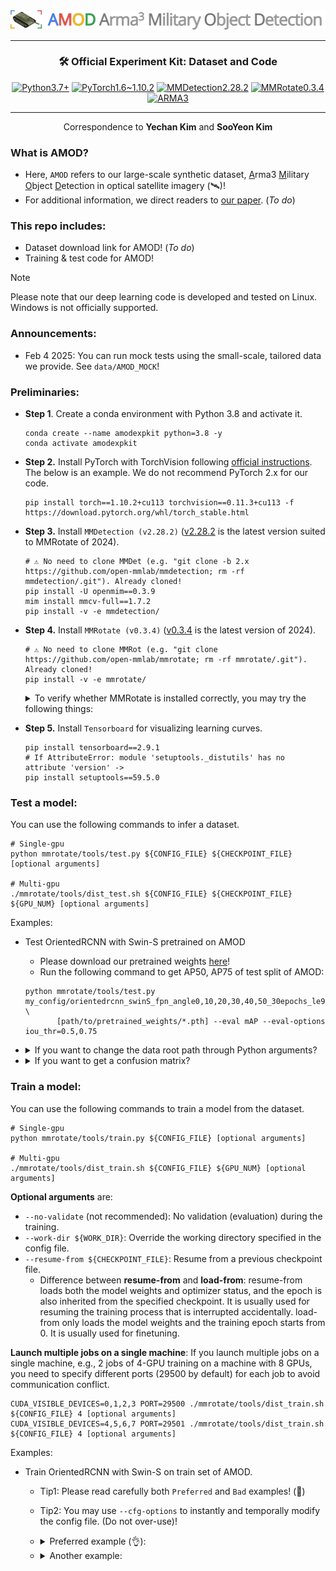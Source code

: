 <div align="center">
    <img alt="AMOD: Arma3 Military Object Detection" src="./mmrotate/Logo.png" />
</div>

<hr>

<h3 align="center">
 🛠️ Official Experiment Kit: Dataset and Code
</h3>

<p align="center">
  <a href="#"><img alt="Python3.7+" src="https://img.shields.io/badge/Python-3.7+-blue?logo=python&logoColor=white"></a>
  <a href="#"><img alt="PyTorch1.6~1.10.2" src="https://img.shields.io/badge/PyTorch-≥1.6, ≤1.10-orange?logo=pytorch&logoColor=white"></a>
  <a href="#"><img alt="MMDetection2.28.2" src="https://img.shields.io/badge/MMDetection-2.28.2-red?logo=mmlab&logoColor=white"></a>
  <a href="#"><img alt="MMRotate0.3.4" src="https://img.shields.io/badge/MMRotate-0.3.4-hotpink?logo=mmlab&logoColor=white"></a>
  <a href="#"><img alt="ARMA3" src="https://img.shields.io/badge/Game-ARMA3-green?logo=steam"></a>
</p>

<hr>

<p align="center">
  Correspondence to 
  <b>Yechan Kim</b> and
  <b>SooYeon Kim</b>
</p>

### What is AMOD?
* Here, `AMOD` refers to our large-scale synthetic dataset, <u>A</u>rma3 <u>M</u>ilitary <u>O</u>bject <u>D</u>etection in optical satellite imagery (🛰️)!
* For additional information, we direct readers to [our paper](#). (*To do*)

### This repo includes:
* Dataset download link for AMOD! (*To do*)
* Training & test code for AMOD!
> [!NOTE]
> Please note that our deep learning code is developed and tested on Linux. Windows is not officially supported.

### Announcements:
* Feb 4 2025: You can run mock tests using the small-scale, tailored data we provide. See `data/AMOD_MOCK`!


### Preliminaries:


* **Step 1**. Create a conda environment with Python 3.8 and activate it.
    ~~~shell
    conda create --name amodexpkit python=3.8 -y
    conda activate amodexpkit
    ~~~

* **Step 2.** Install PyTorch with TorchVision following [official instructions](https://pytorch.org/get-started/locally/). The below is an example. We do not recommend PyTorch 2.x for our code.
    ~~~shell
    pip install torch==1.10.2+cu113 torchvision==0.11.3+cu113 -f https://download.pytorch.org/whl/torch_stable.html  
    ~~~

* **Step 3.** Install `MMDetection (v2.28.2)` ([v2.28.2](https://mmdetection.readthedocs.io/en/v2.28.2/) is the latest version suited to MMRotate of 2024).
    ~~~shell
    # ⚠️ No need to clone MMDet (e.g. "git clone -b 2.x https://github.com/open-mmlab/mmdetection; rm -rf mmdetection/.git"). Already cloned! 
    pip install -U openmim==0.3.9
    mim install mmcv-full==1.7.2
    pip install -v -e mmdetection/
    ~~~

* **Step 4.** Install `MMRotate (v0.3.4)` ([v0.3.4](https://mmrotate.readthedocs.io/en/v0.3.4/) is the latest version of 2024). 
    ~~~shell
    # ⚠️ No need to clone MMRot (e.g. "git clone https://github.com/open-mmlab/mmrotate; rm -rf mmrotate/.git"). Already cloned!
    pip install -v -e mmrotate/
    ~~~

    <details>
      <summary> To verify whether MMRotate is installed correctly, you may try the following things: </summary>
    
    * Download config and checkpoint files.
        ~~~shell
        mim download mmrotate --config oriented_rcnn_r50_fpn_1x_dota_le90 --dest .
        ~~~
    * Verify the inference demo.
        ~~~shell
        python mmrotate/demo/image_demo.py \
        mmrotate/demo/demo.jpg oriented_rcnn_r50_fpn_1x_dota_le90.py \
        oriented_rcnn_r50_fpn_1x_dota_le90-6d2b2ce0.pth --out-file result.jpg
        ~~~
    * If **result.jpg** is generated correctly, it means that the environment is set up properly.
    </details>

* **Step 5.** Install `Tensorboard` for visualizing learning curves.
    ~~~shell
    pip install tensorboard==2.9.1
    # If AttributeError: module 'setuptools._distutils' has no attribute 'version' ->
    pip install setuptools==59.5.0
    ~~~
 

### Test a model:
You can use the following commands to infer a dataset.
~~~shell
# Single-gpu
python mmrotate/tools/test.py ${CONFIG_FILE} ${CHECKPOINT_FILE} [optional arguments]

# Multi-gpu
./mmrotate/tools/dist_test.sh ${CONFIG_FILE} ${CHECKPOINT_FILE} ${GPU_NUM} [optional arguments]
~~~

Examples:

* Test OrientedRCNN with Swin-S pretrained on AMOD
  * Please download our pretrained weights [here](#)!
  * Run the following command to get AP50, AP75 of test split of AMOD:
  ~~~shell
  python mmrotate/tools/test.py my_config/orientedrcnn_swinS_fpn_angle0,10,20,30,40,50_30epochs_le90_amod.py \
         [path/to/pretrained_weights/*.pth] --eval mAP --eval-options iou_thr=0.5,0.75
  ~~~

* <details>
    <summary>If you want to change the data root path through Python arguments?</summary>
  
  ~~~shell
  DATA_ROOT="data/AMOD_MOCK/"
  python mmrotate/tools/test.py my_config/orientedrcnn_swinS_fpn_angle0,10,20,30,40,50_30epochs_le90_amod.py \
           [path/to/pretrained_weights/*.pth] --cfg-options data.test.data_root="$DATA_ROOT" --eval mAP \
           --eval-options iou_thr=0.5,0.75
  ~~~ 

    </details>

* <details>
  <summary>If you want to get a confusion matrix?</summary>

    * You have to save the prediction results as a `.pkl` file using `--out` in `test.py`. 
    ~~~shell
    DATA_ROOT="data/AMOD_MOCK/"
    python mmrotate/tools/test.py my_config/orientedrcnn_swinS_fpn_angle0,10,20,30,40,50_30epochs_le90_amod.py \
               [path/to/pretrained_weights/*.pth] --cfg-options data.test.data_root="$DATA_ROOT" --eval mAP \
               --eval-options iou_thr=0.5 --out "./test.pkl" 
    ~~~    
    
    * Then, run the following code:
    ~~~shell
    DATA_ROOT="data/AMOD_MOCK/"
    mkdir ./confusion_matrix_results
    python mmrotate/tools/analysis_tools/confusion_matrix.py \
             my_config/orientedrcnn_swinS_fpn_angle0,10,20,30,40,50_30epochs_le90_amod.py \
             ./test.pkl \
             ./confusion_matrix_results --color-theme 'viridis' --show \
             --tp-iou-thr 0.5 \
             --cfg-options data.test.data_root="$DATA_ROOT" 
     ~~~ 

  </details>
  
  
### Train a model:
You can use the following commands to train a model from the dataset.
~~~shell
# Single-gpu
python mmrotate/tools/train.py ${CONFIG_FILE} [optional arguments]

# Multi-gpu
./mmrotate/tools/dist_train.sh ${CONFIG_FILE} ${GPU_NUM} [optional arguments]
~~~

**Optional arguments** are:
* `--no-validate` (not recommended): No validation (evaluation) during the training.
* `--work-dir ${WORK_DIR}`: Override the working directory specified in the config file.
* `--resume-from ${CHECKPOINT_FILE}`: Resume from a previous checkpoint file.
  * Difference between **resume-from** and **load-from**: resume-from loads both the model weights and optimizer status, and the epoch is also inherited from the specified checkpoint. It is usually used for resuming the training process that is interrupted accidentally. load-from only loads the model weights and the training epoch starts from 0. It is usually used for finetuning.

**Launch multiple jobs on a single machine**: If you launch multiple jobs on a single machine, e.g., 2 jobs of 4-GPU training on a machine with 8 GPUs, you need to specify different ports (29500 by default) for each job to avoid communication conflict.
~~~shell
CUDA_VISIBLE_DEVICES=0,1,2,3 PORT=29500 ./mmrotate/tools/dist_train.sh ${CONFIG_FILE} 4 [optional arguments]
CUDA_VISIBLE_DEVICES=4,5,6,7 PORT=29501 ./mmrotate/tools/dist_train.sh ${CONFIG_FILE} 4 [optional arguments]
~~~

Examples:

* Train OrientedRCNN with Swin-S on train set of AMOD. 
  * Tip1: Please read carefully both `Preferred` and `Bad` examples! (🚨)
  * Tip2: You may use `--cfg-options` to instantly and temporally modify the config file. (Do not over-use)!
  * <details>
    <summary> Preferred example (👌): </summary>

    * If you want to train three models with look angles [0,10], [10,20], [50] respectively, on AMOD for 1 epoch with batch size 1? 
    * **Solution**:
      * 1. Copy the file `orientedrcnn_swinS_fpn_angle0,10,20,30,40,50_30epochs_le90_amod.py` located in the my_config directory three times.
      * 2. Rename each file as follows:
        * `orientedrcnn_swinS_fpn_angle0,10_1epoch_le90_amod.py`
        * `orientedrcnn_swinS_fpn_angle10,20_1epoch_le90_amod.py`
        * `orientedrcnn_swinS_fpn_angle50_1epoch_le90_amod.py`
      * 3. Properly modify variables `angles` (line 3) and `runner.max_epochs` (line 19) in each file.
      * 4. Finally, run the below shell code:
    
    ~~~shell
    DATA_ROOT="/media/yechani9/T7\Shield/AMOD_V1_FINAL_OPTICAL/" # AMOD DATA ROOT PATH!!!
    
    python mmrotate/tools/train.py my_config/orientedrcnn_swinS_fpn_angle0,10_1epoch_le90_amod.py \
     --cfg-options data.train.data_root="$DATA_ROOT" data.val.data_root="$DATA_ROOT" \
                   data.samples_per_gpu=1
    python mmrotate/tools/train.py my_config/orientedrcnn_swinS_fpn_angle10,20_1epoch_le90_amod.py \
     --cfg-options data.train.data_root="$DATA_ROOT" data.val.data_root="$DATA_ROOT" \
                   data.samples_per_gpu=1
    python mmrotate/tools/train.py my_config/orientedrcnn_swinS_fpn_angle50_1epoch_le90_amod.py \
     --cfg-options data.train.data_root="$DATA_ROOT" data.val.data_root="$DATA_ROOT" \
                   data.samples_per_gpu=1
    ~~~
    
    * Tip: You can remove `DATA_ROOT` and `--cfg-options ...` in the above shell code if you also properly modify variables `data_root` (in line 4) and `data.samples_per_gpu` (in line 79) in each config file.

  </details>

  * <details>
    <summary> Another example: </summary>

    * If you want to train three models with look angles [0,10], [10,20], [50] respectively, on AMOD for 1 epoch? The below is a bad example!
  
    ~~~shell
    DATA_ROOT="/media/yechani9/T7\Shield/AMOD_V1_FINAL_OPTICAL/"

    ANGLES="0,10"
    python mmrotate/tools/train.py my_config/orientedrcnn_swinS_fpn_angle0,10,20,30,40,50_30epochs_le90_amod.py \
     --cfg-options data.train.data_root="$DATA_ROOT" data.val.data_root="$DATA_ROOT" \
                   data.train.angles="$ANGLES" data.val.angles="$ANGLES" \
                   runner.max_epochs=1 data.samples_per_gpu=1
    # ... almost same shell code be here for look angles [10,20] 
    # ... almost same shell code be here for look angle [50] 
    ~~~

    * Reason: Using `--cfg-options` dynamically with the same config file **_while keeping the same working directory_** can lead to serious issues, such as experiment results being overwritten and difficulties in tracking which modifications were applied to each experiment. This becomes especially problematic when modifying crucial parameters like `ANGLES`, as it makes it nearly impossible to trace back the exact configurations that led to specific results.

    * **Solution**: You have to separate `--work-dir` (working directories) per each experiment.
    
    ~~~shell
    DATA_ROOT="/media/yechani9/T7\Shield/AMOD_V1_FINAL_OPTICAL/"

    ANGLES="0,10"
    python mmrotate/tools/train.py my_config/orientedrcnn_swinS_fpn_angle0,10,20,30,40,50_30epochs_le90_amod.py \
     --cfg-options data.train.data_root="$DATA_ROOT" data.val.data_root="$DATA_ROOT" \
                   data.train.angles="$ANGLES" data.val.angles="$ANGLES" \
                   runner.max_epochs=1 data.samples_per_gpu=1
                   --work-dir work_dirs/orientedrcnn_swinS_fpn$ANGLES
    # ... almost same shell code be here for look angles [10,20] 
    # ... almost same shell code be here for look angle [50] 
    ~~~
  
    or use more advanced shell script (with `for` iteration) like:
    ~~~shell
    DATA_ROOT="/media/yechani9/T7\Shield/AMOD_V1_FINAL_OPTICAL/"
    for ANGLES in 0,10 10,20 50; do
        python mmrotate/tools/train.py my_config/orientedrcnn_swinS_fpn_angle0,10,20,30,40,50_30epochs_le90_amod.py \
         --cfg-options data.train.data_root="$DATA_ROOT" data.val.data_root="$DATA_ROOT" \
                       data.train.angles="$ANGLES" data.val.angles="$ANGLES" \
                       runner.max_epochs=1 data.samples_per_gpu=1
                       --work-dir work_dirs/orientedrcnn_swinS_fpn$ANGLES
    done
    ~~~
    
    Still, we recommend following the previous **good example**!
  </details>

  

